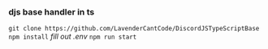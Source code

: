 ### djs base handler in ts

 `git clone https://github.com/LavenderCantCode/DiscordJSTypeScriptBase`
 `npm install`
 *fill out .env*
 `npm run start`